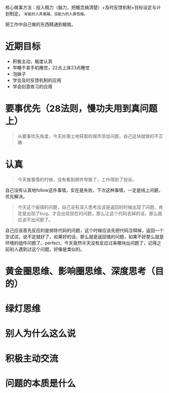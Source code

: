 核心做事方法：投入精力（脑力，把概念搞清楚）+及时反馈机制+目标设定与计划制定。
`有能的人弄套路，没能力的人靠性格。`

把工作中自己做的东西精通到极致。

# 近期目标
- 积极主动，极度认真
- 早睡不拿手机睡觉，22点上床23点睡觉
- 泡妹子
- 学会及时反馈机制的应用
- 学会刻意练习的应用


# 要事优先（28法则，慢功夫用到真问题上）
> 从要事优先角度，今天处理土地获取的城市添加问题，自己这块就做的不正确

# 认真
> 今天做事情的时候，没有看到邮件导致了，工作得到了投诉。

自己没有认真地follow这件事情，实在是失败，下次这种事情，一定是线上问题，优先解决。

> 今天这个报错的问题，自己没有深入思考应该是返回的时候出现了问题，肯定是出现了bug，才会出现现在的问题，那么让这个代码去掉的话，那么就应该不出问题了。

自己应该首先反应的是排除代码的问题，这个时候应该先把代码注释掉，返回一个空试试，说不定就好了，如果好的话，那么就是返回值的问题，如果不好那么就是环境的组件问题了。perfect，今天竟然半天没有反应过来哪块出问题了，记得之前别人遇到过这个问题，好像是类似的。


# 黄金圈思维、影响圈思维、深度思考（目的）
# 绿灯思维
# 别人为什么这么说
# 积极主动交流
# 问题的本质是什么